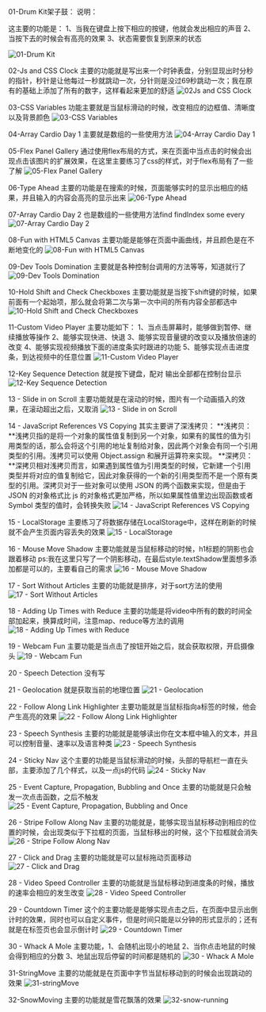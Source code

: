﻿
01-Drum Kit架子鼓：
说明：


这主要的功能是：
1、当我在键盘上按下相应的按键，他就会发出相应的声音
2、当按下去的时候会有高亮的效果
3、状态需要恢复到原来的状态

![01-Drum Kit](https://user-images.githubusercontent.com/95153004/167292561-b7f3a933-30d4-401b-9c07-cb38c82094b9.png)


02-Js and CSS Clock
主要的功能就是写出来一个时钟表盘，分别显现出时分秒的指针，秒针是让他每过一秒就跳动一次，分针则是没过69秒跳动一次；我在原有的基础上添加了所有的数字，这样看起来更加的舒适
![02Js and CSS Clock](https://user-images.githubusercontent.com/95153004/167292578-44bb96b3-0f75-4a0d-920b-05a6b9395c4e.png)


03-CSS Variables
功能主要就是当鼠标滑动的时候，改变相应的边框值、清晰度以及背景颜色
![03-CSS Variables](https://user-images.githubusercontent.com/95153004/167292585-72fb0621-b9e4-4d9b-8d74-b4419d632b19.png)


04-Array Cardio Day 1
主要就是数组的一些使用方法
![04-Array Cardio Day 1](https://user-images.githubusercontent.com/95153004/167292589-a9004dc4-78c6-4ef8-b78d-000e1a68a60e.png)


05-Flex Panel Gallery
通过使用flex布局的方式，来在页面中当点击的时候会出现点击该图片的扩展效果，在这里主要练习了css的样式，对于flex布局有了一些了解
![05-Flex Panel Gallery](https://user-images.githubusercontent.com/95153004/167292592-e5eb0fde-1c18-4629-ba55-efcad386ef75.png)


06-Type Ahead
主要的功能是在搜索的时候，页面能够实时的显示出相应的结果，并且输入的内容会高亮的显示出来
![06-Type Ahead](https://user-images.githubusercontent.com/95153004/167292595-2c35f4b6-d366-4930-abbe-3fc5744fce89.png)


07-Array Cardio Day 2
也是数组的一些使用方法find findIndex some every
![07-Array Cardio Day 2](https://user-images.githubusercontent.com/95153004/167292601-b821cf12-77ba-4386-9481-4b8725594060.png)


08-Fun with HTML5 Canvas
主要功能是能够在页面中画曲线，并且颜色是在不断地变化的
![08-Fun with HTML5 Canvas](https://user-images.githubusercontent.com/95153004/167292607-0259a8b6-d3d6-4b2e-b505-58ebf3db580b.png)


09-Dev Tools Domination
主要就是各种控制台调用的方法等等，知道就行了
![09-Dev Tools Domination](https://user-images.githubusercontent.com/95153004/167292608-6deabc45-eb66-4e24-aaf0-839412df7cb0.png)


10-Hold Shift and Check Checkboxes
主要功能就是当按下shift键的时候，如果前面有一个起始项，那么就会将第二次与第一次中间的所有内容全部都选中
![10-Hold Shift and Check Checkboxes](https://user-images.githubusercontent.com/95153004/167292611-c1ac2093-b7f7-4cf0-a73c-f4c11dd7cc37.png)


11-Custom Video Player
主要功能如下：
1、当点击屏幕时，能够做到暂停、继续播放等操作
2、能够实现快进、快退
3、能够实现音量键的改变以及播放倍速的改变
4、能够实现视频播放下面的进度条实时跟进的功能
5、能够实现点击进度条，到达视频中的任意位置
![11-Custom Video Player](https://user-images.githubusercontent.com/95153004/167292616-0bb6edbd-6ffa-4e04-991b-3b97d4e0ca1c.png)


12-Key Sequence Detection
就是按下键盘，配对 输出全部都在控制台显示
![12-Key Sequence Detection](https://user-images.githubusercontent.com/95153004/167292621-8d9381a4-45bc-4062-894f-caed0b013969.png)


13 - Slide in on Scroll
主要功能就是在滚动的时候，图片有一个动画插入的效果，在滚动超出之后，又取消
![13 - Slide in on Scroll](https://user-images.githubusercontent.com/95153004/167292627-bc44b2b9-7378-4ef8-bc0c-8615a2aefdea.png)


14 - JavaScript References VS Copying
其实主要讲了深浅拷贝：
**浅拷贝：**浅拷贝指的是将一个对象的属性值复制到另一个对象，如果有的属性的值为引用类型的话，那么会将这个引用的地址复制给对象，因此两个对象会有同一个引用类型的引用。浅拷贝可以使用 Object.assign 和展开运算符来实现。
**深拷贝：**深拷贝相对浅拷贝而言，如果遇到属性值为引用类型的时候，它新建一个引用类型并将对应的值复制给它，因此对象获得的一个新的引用类型而不是一个原有类型的引用。深拷贝对于一些对象可以使用 JSON 的两个函数来实现，但是由于 JSON 的对象格式比 js 的对象格式更加严格，所以如果属性值里边出现函数或者 Symbol 类型的值时，会转换失败
![14 - JavaScript References VS Copying](https://user-images.githubusercontent.com/95153004/167292634-819c8de4-2ef1-48cb-977c-1f188159be29.png)


15 - LocalStorage
主要练习了将数据存储在LocalStorage中，这样在刷新的时候就不会产生页面内容丢失的效果
![15 - LocalStorage](https://user-images.githubusercontent.com/95153004/167292642-936a0f65-53a3-4f18-8fb1-a4a291648283.png)


16 - Mouse Move Shadow
主要功能就是当鼠标移动的时候，h1标题的阴影也会跟着移动  ps:我在这里只写了一个阴影移动，在最后style.textShadow里面想多添加都是可以的，主要看自己的需求
![16 - Mouse Move Shadow](https://user-images.githubusercontent.com/95153004/167292660-64bd05a0-4dfb-40a9-92bb-78908101644e.png)


17 - Sort Without Articles
主要的功能就是排序，对于sort方法的使用
![17 - Sort Without Articles](https://user-images.githubusercontent.com/95153004/167292665-34abed89-247a-4828-b9b4-3108e2d9d8a0.png)


18 - Adding Up Times with Reduce
主要的功能是将video中所有的数的时间全部加起来，换算成时间，注意map、reduce等方法的调用
![18 - Adding Up Times with Reduce](https://user-images.githubusercontent.com/95153004/167292668-fbc164ab-3190-41c4-872c-654a29d77f2e.png)


19 - Webcam Fun
主要功能是当点击了按钮开始之后，就会获取权限，开启摄像头
![19 - Webcam Fun](https://user-images.githubusercontent.com/95153004/167292673-2cd23341-3717-4ef0-a2b1-0e7322cbefed.png)


20 - Speech Detection
没有写

21 - Geolocation
就是获取当前的地理位置
![21 - Geolocation](https://user-images.githubusercontent.com/95153004/167292678-dd7e0362-c0b3-45e1-a305-7ceb6f1336bb.png)


22 - Follow Along Link Highlighter
主要功能就是当鼠标指向a标签的时候，他会产生高亮的效果
![22 - Follow Along Link Highlighter](https://user-images.githubusercontent.com/95153004/167292690-172e297f-a108-48a2-bfd0-52012f9568c6.png)


23 - Speech Synthesis
主要的功能就是能够读出你在文本框中输入的文本，并且可以控制音量、速率以及语言种类
![23 - Speech Synthesis](https://user-images.githubusercontent.com/95153004/167292695-44af852f-8666-4aa3-b9f5-7ee6ebb7ab7d.png)


24 - Sticky Nav
这个主要的功能是当鼠标滑动的时候，头部的导航栏一直在头部，主要添加了几个样式，以及一点js的代码
![24 - Sticky Nav](https://user-images.githubusercontent.com/95153004/167292708-79a790fa-4033-4daa-8d5f-923b862e6fe9.png)


25 - Event Capture, Propagation, Bubbling and Once
主要的功能就是只会触发一次点击函数，之后不触发
![25 - Event Capture, Propagation, Bubbling and Once](https://user-images.githubusercontent.com/95153004/167292712-679e1b3d-da3b-46f4-a837-0c79754f98f2.png)


26 - Stripe Follow Along Nav
主要的功能就是，能够实现当鼠标移动到相应的位置的时候，会出现类似于下拉框的页面，当鼠标移出的时候，这个下拉框就会消失
![26 - Stripe Follow Along Nav](https://user-images.githubusercontent.com/95153004/167292720-ceade9da-df23-4889-9255-1b278dc08fa8.png)


27 - Click and Drag
主要的功能就是可以鼠标拖动页面移动
![27 - Click and Drag](https://user-images.githubusercontent.com/95153004/167292726-05f1d5a1-cc40-4474-a9b9-59ff172cc82c.png)


28 - Video Speed Controller
主要的功能就是当鼠标移动到进度条的时候，播放的速率会相应的发生改变
![28 - Video Speed Controller](https://user-images.githubusercontent.com/95153004/167292739-ae78e6f3-b5a1-4b38-90c8-5cadc18a3aab.png)


29 - Countdown Timer
这个的主要功能是能够实现点击之后，在页面中显示出倒计时的效果，同时也可以自定义事件，但是时间只能是以分钟的形式显示的；还有就是在标签页也会显示倒计时
![29 - Countdown Timer](https://user-images.githubusercontent.com/95153004/167292747-6ec3af6c-0bfc-45c6-a72b-69110d65920f.png)


30 - Whack A Mole
主要功能，1、会随机出现小的地鼠
2、当你点击地鼠的时候会得到相应的分数
3、地鼠出现后停留的时间都是随机的
![30 - Whack A Mole](https://user-images.githubusercontent.com/95153004/167292751-20200ae1-53ad-4b77-9308-c3881f47e913.png)


31-StringMove
主要的功能就是在页面中字节当鼠标移动到的时候会出现跳动的效果
![31-stringMove](https://user-images.githubusercontent.com/95153004/167292758-43c36e0b-5973-4dc1-a164-4e8e4e526077.png)

32-SnowMoving
主要的功能就是雪花飘落的效果
![32-snow-running](https://user-images.githubusercontent.com/95153004/167292766-15ad8803-0825-4d9e-b57c-0b8dcc20137b.png)

